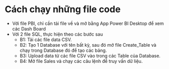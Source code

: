 # Cách chạy những file code
- Với file PBI, chỉ cần tải file về và mở bằng App Power BI Desktop để xem các Dash Board
- Với 2 file SQL, thực hiện theo các bước sau
  + B1: Tải các file data CSV.
  + B2: Tạo 1 Database với tên bất kỳ, sau đó mở file Create_Table và chạy trong Database đó để tạo các bảng.
  + B3: Upload data từ các file CSV vào trong các Table của Database.
  + B4: Mở file Sales và chạy các câu lệnh để truy vấn dữ liệu.
